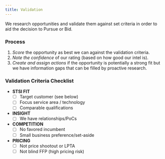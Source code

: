 ```yaml
---
title: Validation
---
```


We research opportunities and validate them against set criteria in order to aid the decision to Pursue or Bid.

### Process

1. _Score_ the opportunity as best we can against the validation criteria.
2. _Note the confidence_ of our rating (based on how good our intel is).
3. _Create and assign actions_ if the opportunity is potentially a strong fit but we have information gaps that can be filled by proactive research.

### Validation Criteria Checklist

* __STSI FIT__
  - [ ] Target customer (see below)
  - [ ] Focus service area / technology
  - [ ] Comparable qualifications
* __INSIGHT__
  - [ ] We have relationships/PoCs
* __COMPETITION__
  - [ ] No favored incumbent
  - [ ] Small business preference/set-aside
* __PRICING__
  - [ ] Not price shootout or LPTA
  - [ ] Not blind FFP (high pricing risk)
